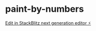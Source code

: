 # paint-by-numbers

[Edit in StackBlitz next generation editor ⚡️](https://stackblitz.com/~/github.com/yowmamasita/paint-by-numbers)